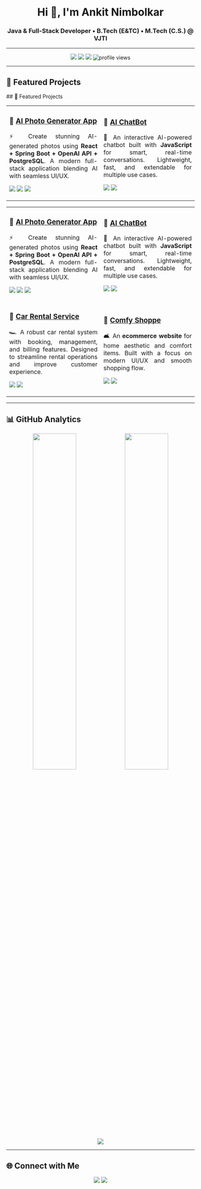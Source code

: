 <!-- Profile Header -->
<h1 align="center">Hi 👋, I'm Ankit Nimbolkar</h1>
<h3 align="center">Java & Full-Stack Developer • B.Tech (E&TC) • M.Tech (C.S.) @ VJTI</h3>

---

<!-- Badges -->
<p align="center">
  <img src="https://img.shields.io/badge/Code-Java-blue?logo=java&logoColor=white" />
  <img src="https://img.shields.io/badge/Web-FullStack-green?logo=javascript&logoColor=white" />
  <img src="https://img.shields.io/badge/Open%20to-Opportunities-brightgreen" />
  <img src="https://komarev.com/ghpvc/?username=AnkitNimbolkar&label=Profile%20views&color=0e75b6&style=flat" alt="profile views"/>
</p>

---

## 🚀 Featured Projects 

<table>
  <tr>
    <td width="50%">
      <h3>📸 <a href="https://github.com/AnkitNimbolkar/AI-Photo-Generator-App">AI Photo Generator App</a></h3>
      <p align="justify">⚡ Create stunning AI-generated photos using <b>React + Spring Boot + OpenAI API + PostgreSQL</b>. A modern full-stack application blending AI with seamless UI/UX.</p>
      <p>
        <img src="https://img.shields.io/badge/Stack-React-informational?style=flat&logo=react&logoColor=white&color=61DAFB" />
        <img src="https://img.shields.io/badge/Backend-SpringBoot-green?logo=springboot" />
        <img src="https://img.shields.io/badge/Database-PostgreSQL-blue?logo=postgresql" />
      </p>
    </td>
    <td width="50%">
      <h3>🤖 <a href="https://github.com/AnkitNimbolkar/Ai_ChatBot">AI ChatBot</a></h3>
      <p align="justify">💬 An interactive AI-powered chatbot built with <b>JavaScript</b> for smart, real-time conversations. Lightweight, fast, and extendable for multiple use cases.</p>
      <p>
        <img src="https://img.shields.io/badge/Language-JavaScript-yellow?logo=javascript" />
        <img src="https://img.shields.io/badge/Type-ChatBot-blueviolet?style=flat" />
      </p>
    </td>
  </tr>
  <tr>
   ## 🚀 Featured Projects  

<table>
  <tr>
    <td width="50%">
      <h3>📸 <a href="https://github.com/AnkitNimbolkar/AI-Photo-Generator-App">AI Photo Generator App</a></h3>
      <p align="justify">⚡ Create stunning AI-generated photos using <b>React + Spring Boot + OpenAI API + PostgreSQL</b>. A modern full-stack application blending AI with seamless UI/UX.</p>
      <p>
        <img src="https://img.shields.io/badge/Frontend-React-61DAFB?logo=react&logoColor=white" />
        <img src="https://img.shields.io/badge/Backend-SpringBoot-6DB33F?logo=springboot&logoColor=white" />
        <img src="https://img.shields.io/badge/Database-PostgreSQL-316192?logo=postgresql&logoColor=white" />
      </p>
    </td>
    <td width="50%">
      <h3>🤖 <a href="https://github.com/AnkitNimbolkar/Ai_ChatBot">AI ChatBot</a></h3>
      <p align="justify">💬 An interactive AI-powered chatbot built with <b>JavaScript</b> for smart, real-time conversations. Lightweight, fast, and extendable for multiple use cases.</p>
      <p>
        <img src="https://img.shields.io/badge/Language-JavaScript-F7DF1E?logo=javascript&logoColor=black" />
        <img src="https://img.shields.io/badge/Type-ChatBot-8A2BE2?style=flat" />
      </p>
    </td>
  </tr>
  <tr>
    <td width="50%">
      <h3>🚗 <a href="https://github.com/AnkitNimbolkar/Car-Rental-Service">Car Rental Service</a></h3>
      <p align="justify">🏎️ A robust car rental system with booking, management, and billing features. Designed to streamline rental operations and improve customer experience.</p>
      <p>
        <img src="https://img.shields.io/badge/Language-JavaScript-F7DF1E?logo=javascript&logoColor=black" />
        <img src="https://img.shields.io/badge/Category-WebApp-blue?style=flat" />
      </p>
    </td>
    <td width="50%">
      <h3>🛒 <a href="https://github.com/AnkitNimbolkar/Comfy-Shoppe">Comfy Shoppe</a></h3>
      <p align="justify">🛋️ An <b>ecommerce website</b> for home aesthetic and comfort items. Built with a focus on modern UI/UX and smooth shopping flow.</p>
      <p>
        <img src="https://img.shields.io/badge/Language-JavaScript-F7DF1E?logo=javascript&logoColor=black" />
        <img src="https://img.shields.io/badge/Domain-Ecommerce-FF4500?style=flat" />
      </p>
    </td>
  </tr>
</table>



---

## 📊 GitHub Analytics  

<p align="center">
  <img width="48%" src="https://github-readme-stats.vercel.app/api?username=AnkitNimbolkar&show_icons=true&theme=radical" />
  <img width="48%" src="https://github-readme-streak-stats.herokuapp.com/?user=AnkitNimbolkar&theme=radical" />
</p>

<p align="center">
  <img src="https://github-readme-stats.vercel.app/api/top-langs/?username=AnkitNimbolkar&layout=compact&theme=radical" />
</p>

---

## 🌐 Connect with Me  

<p align="center">
  <a href="https://www.linkedin.com/in/ankitnimbolkar/"><img src="https://img.shields.io/badge/LinkedIn-0A66C2?logo=linkedin&logoColor=white" /></a>
  <a href="mailto:nimbolkarofficial02@gmail.com"><img src="https://img.shields.io/badge/Email-D14836?logo=gmail&logoColor=white" /></a>
</p>
